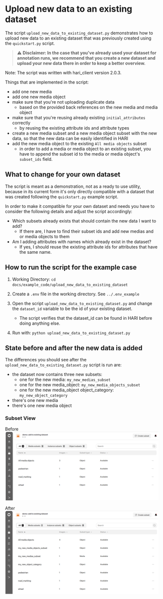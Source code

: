 # Upload new data to an existing dataset

The script `upload_new_data_to_existing_dataset.py` demonstrates how to upload new data to an existing dataset that was previously created using the `quickstart.py` script.

> :warning: <b>Disclaimer: In the case that you've already used your dataset for annotation runs, we recommend that you create a new dataset and upload your new data there in order to keep a better overview.</b>

Note: The script was written with hari_client version 2.0.3.

Things that are implemented in the script:

- add one new media
- add one new media object
- make sure that you're not uploading duplicate data
  - based on the provided back references on the new media and media object
- make sure that you're reusing already existing `initial_attributes` correctly
  - by reusing the existing attribute ids and attribute types
- create a new media subset and a new media object subset with the new data, so that the new data can be easily identified in HARI
- add the new media object to the existing `All media objects` subset
  - in order to add a media or media object to an existing subset, you have to append the subset id to the media or media object's `subset_ids` field.

## What to change for your own dataset

The script is meant as a demonstration, not as a ready to use utility, because in its current form it's only directly compatible with a dataset that was created following the `quickstart.py` example script.

In order to make it compatible for your own dataset and needs you have to consider the following details and adjust the script accordingly:

- Which subsets already exists that should contain the new data I want to add?
  - If there are, I have to find their subset ids and add new medias and or media objects to them
- Am I adding attributes with names which already exist in the dataset?
  - If yes, I should reuse the existing attribute ids for attributes that have the same name.

## How to run the script for the example case

1. Working Directory: `cd docs/example_code/upload_new_data_to_existing_dataset`
1. Create a `.env` file in the working directory. See `../.env_example`
1. Open the script `upload_new_data_to_existing_dataset.py` and change the `dataset_id` variable to be the id of your existing dataset.

   - The script verifies that the dataset_id can be found in HARI before doing anything else.

1. Run with: `python upload_new_data_to_existing_dataset.py`

## State before and after the new data is added

The differences you should see after the `upload_new_data_to_existing_dataset.py` script is run are:

- the dataset now contains three new subsets:
  - one for the new media: `my_new_medias_subset`
  - one for the new media_object: `my_new_media_objects_subset`
  - one for the new media_object object_category: `my_new_object_category`
- there's one new media
- there's one new media object

### Subset View

Before
![subset_view_before](subset_view_before.png)

After
![subset_view_after](subset_view_after.png)
